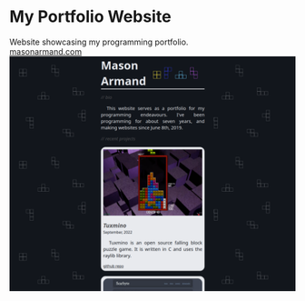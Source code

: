 # My Portfolio Website
Website showcasing my programming portfolio.
<br>
<a href='https://masonarmand.com'>masonarmand.com</a>
<br>
<img src="https://raw.githubusercontent.com/Scarbyte/masonarmandwebsite/main/screenshots/website.png" width=600>

